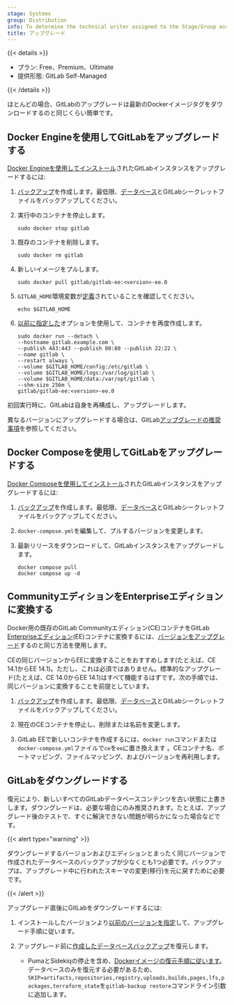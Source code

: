 ```yaml
---
stage: Systems
group: Distribution
info: To determine the technical writer assigned to the Stage/Group associated with this page, see https://handbook.gitlab.com/handbook/product/ux/technical-writing/#assignments
title: アップグレード
---
```


{{< details >}}

- プラン: Free、Premium、Ultimate
- 提供形態: GitLab Self-Managed

{{< /details >}}

ほとんどの場合、GitLabのアップグレードは最新のDockerイメージタグをダウンロードするのと同じくらい簡単です。

## Docker Engineを使用してGitLabをアップグレードする

[Docker Engineを使用してインストール](installation.md#install-gitlab-by-using-docker-engine)されたGitLabインスタンスをアップグレードするには:

1. [バックアップ](backup.md)を作成します。最低限、[データベース](backup.md#create-a-database-backup)とGitLabシークレットファイルをバックアップしてください。

1. 実行中のコンテナを停止します。

   ```shell
   sudo docker stop gitlab
   ```

1. 既存のコンテナを削除します。

   ```shell
   sudo docker rm gitlab
   ```

1. 新しいイメージをプルします。

   ```shell
   sudo docker pull gitlab/gitlab-ee:<version>-ee.0
   ```

1. `GITLAB_HOME`環境変数が[定義](installation.md#create-a-directory-for-the-volumes)されていることを確認してください。

   ```shell
   echo $GITLAB_HOME
   ```

1. [以前に指定した](installation.md#install-gitlab-by-using-docker-engine)オプションを使用して、コンテナを再度作成します。

   ```shell
   sudo docker run --detach \
   --hostname gitlab.example.com \
   --publish 443:443 --publish 80:80 --publish 22:22 \
   --name gitlab \
   --restart always \
   --volume $GITLAB_HOME/config:/etc/gitlab \
   --volume $GITLAB_HOME/logs:/var/log/gitlab \
   --volume $GITLAB_HOME/data:/var/opt/gitlab \
   --shm-size 256m \
   gitlab/gitlab-ee:<version>-ee.0
   ```

初回実行時に、GitLabは自身を再構成し、アップグレードします。

異なるバージョンにアップグレードする場合は、GitLab[アップグレードの推奨事項](../../policy/maintenance.md#upgrade-recommendations)を参照してください。

## Docker Composeを使用してGitLabをアップグレードする

[Docker Composeを使用してインストール](installation.md#install-gitlab-by-using-docker-compose)されたGitLabインスタンスをアップグレードするには:

1. [バックアップ](backup.md)を作成します。最低限、[データベース](backup.md#create-a-database-backup)とGitLabシークレットファイルをバックアップしてください。
1. `docker-compose.yml`を編集して、プルするバージョンを変更します。
1. 最新リリースをダウンロードして、GitLabインスタンスをアップグレードします。

   ```shell
   docker compose pull
   docker compose up -d
   ```

## CommunityエディションをEnterpriseエディションに変換する

Docker用の既存のGitLab Communityエディション(CE)コンテナをGitLab [Enterpriseエディション](https://about.gitlab.com/pricing/)(EE)コンテナに変換するには、[バージョンをアップグレード](upgrade.md)するのと同じ方法を使用します。

CEの同じバージョンからEEに変換することをおすすめします(たとえば、CE 14.1からEE 14.1)。ただし、これは必須ではありません。標準的なアップグレード(たとえば、CE 14.0からEE 14.1)はすべて機能するはずです。次の手順では、同じバージョンに変換することを前提としています。

1. [バックアップ](backup.md)を作成します。最低限、[データベース](backup.md#create-a-database-backup)とGitLabシークレットファイルをバックアップしてください。

1. 現在のCEコンテナを停止し、削除または名前を変更します。

1. GitLab EEで新しいコンテナを作成するには、`docker run`コマンドまたは`docker-compose.yml`ファイルで`ce`を`ee`に置き換えます 。CEコンテナ名、ポートマッピング、ファイルマッピング、およびバージョンを再利用します。

## GitLabをダウングレードする

復元により、新しいすべてのGitLabデータベースコンテンツを古い状態に上書きします。ダウングレードは、必要な場合にのみ推奨されます。たとえば、アップグレード後のテストで、すぐに解決できない問題が明らかになった場合などです。

{{< alert type="warning" >}}

ダウングレードするバージョンおよびエディションとまったく同じバージョンで作成されたデータベースのバックアップが少なくとも1つ必要です。バックアップは、アップグレード中に行われたスキーマの変更(移行)を元に戻すために必要です。

{{< /alert >}}

アップグレード直後にGitLabをダウングレードするには:

1. インストールしたバージョンより[以前のバージョンを指定](installation.md#find-the-gitlab-version-and-edition-to-use)して、アップグレード手順に従います。

1. アップグレード前に[作成したデータベースバックアップ](backup.md#create-a-database-backup)を復元します。

   - PumaとSidekiqの停止を含め、[Dockerイメージの復元手順に従います](../../administration/backup_restore/restore_gitlab.md#restore-for-docker-image-and-gitlab-helm-chart-installations)。データベースのみを復元する必要があるため、`SKIP=artifacts,repositories,registry,uploads,builds,pages,lfs,packages,terraform_state`を`gitlab-backup restore`コマンドライン引数に追加します。
